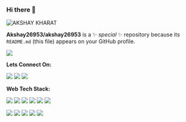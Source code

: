 ### Hi there 👋

![AKSHAY KHARAT](https://user-images.githubusercontent.com/105079022/191050777-1586f978-5ca8-460d-ab38-ce51f25b7983.gif)

**Akshay26953/akshay26953** is a ✨ _special_ ✨ repository because its `README.md` (this file) appears on your GitHub profile.

<a href="http://www.youtube.com/watch?feature=player_embedded&v=YOUTUBE_VIDEO_ID_HERE" target="_blank"><img src="[http://img.youtube.com/vi/YOUTUBE_VIDEO_ID_HERE/0.jpg](https://img.shields.io/badge/Kaggle-20BEFF?style=for-the-badge&logo=Kaggle&logoColor=white)"/></a>

<!-- Here are some ideas to get you started:

- 🔭 I’m currently working on ...
- 🌱 I’m currently learning ...
- 👯 I’m looking to collaborate on ...
- 🤔 I’m looking for help with ...
- 💬 Ask me about ...
- 📫 How to reach me: ...
- 😄 Pronouns: ...
- ⚡ Fun fact: ...
<img src="{BadgeURLHere}" /> -->


**Lets Connect On:**

<a href="https://www.instagram.com/a.k.5.3/"><img src="https://img.shields.io/badge/Instagram-E4405F?style=for-the-badge&logo=instagram&logoColor=white"></a> 
<a href="https://www.linkedin.com/in/kharatakshay/"><img src="https://img.shields.io/badge/LinkedIn-0077B5?style=for-the-badge&logo=linkedin&logoColor=white"></a>
<a href="amkharat2695@gmail.com"><img src="https://img.shields.io/badge/Gmail-D14836?style=for-the-badge&logo=gmail&logoColor=white"></a>

**Web Tech Stack:**

<img src="https://img.shields.io/badge/HTML5-E34F26?style=for-the-badge&logo=html5&logoColor=white" /> <img src="https://img.shields.io/badge/JavaScript-323330?style=for-the-badge&logo=javascript&logoColor=F7DF1E" /> <img src="https://img.shields.io/badge/CSS3-1572B6?style=for-the-badge&logo=css3&logoColor=white" /> <img src="https://img.shields.io/badge/React-20232A?style=for-the-badge&logo=react&logoColor=61DAFB" /> <img src="https://img.shields.io/badge/Bootstrap-563D7C?style=for-the-badge&logo=bootstrap&logoColor=white" /> <img src="https://img.shields.io/badge/Sass-CC6699?style=for-the-badge&logo=sass&logoColor=white" />

<img src="https://img.shields.io/badge/Node.js-339933?style=for-the-badge&logo=nodedotjs&logoColor=white" /> <img src="https://img.shields.io/badge/Express.js-000000?style=for-the-badge&logo=express&logoColor=white" /> <img src="https://img.shields.io/badge/MongoDB-4EA94B?style=for-the-badge&logo=mongodb&logoColor=white" /> <img src="https://img.shields.io/badge/Postman-FF6C37?style=for-the-badge&logo=Postman&logoColor=white" /> <img src="https://img.shields.io/badge/VSCode-0078D4?style=for-the-badge&logo=visual%20studio%20code&logoColor=white" />

